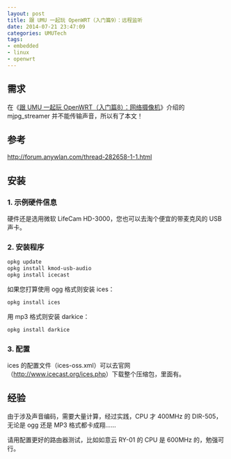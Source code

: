 ```yaml
---
layout: post
title: 跟 UMU 一起玩 OpenWRT（入门篇9）：远程监听
date: 2014-07-21 23:47:09
categories: UMUTech
tags:
- embedded
- linux
- openwrt
---
```

## 需求

在《[跟 UMU 一起玩 OpenWRT（入门篇8）：网络摄像机](/2014/07/14/umutech-openwrt-primer-8-webcam)》介绍的 mjpg_streamer 并不能传输声音，所以有了本文！

## 参考

<http://forum.anywlan.com/thread-282658-1-1.html>

## 安装

### 1. 示例硬件信息

硬件还是选用微软 LifeCam HD-3000，您也可以去淘个便宜的带麦克风的 USB 声卡。

### 2. 安装程序

```sh
opkg update
opkg install kmod-usb-audio
opkg install icecast
```

如果您打算使用 ogg 格式则安装 ices：

```sh
opkg install ices
```

用 mp3 格式则安装 darkice：

```sh
opkg install darkice
```

### 3. 配置

ices 的配置文件（ices-oss.xml）可以去官网（<http://www.icecast.org/ices.php>）下载整个压缩包，里面有。

## 经验

由于涉及声音编码，需要大量计算，经过实践，CPU 才 400MHz 的 DIR-505，无论是 ogg 还是 MP3 格式都卡成翔……

请用配置更好的路由器测试，比如如意云 RY-01 的 CPU 是 600MHz 的，勉强可行。
